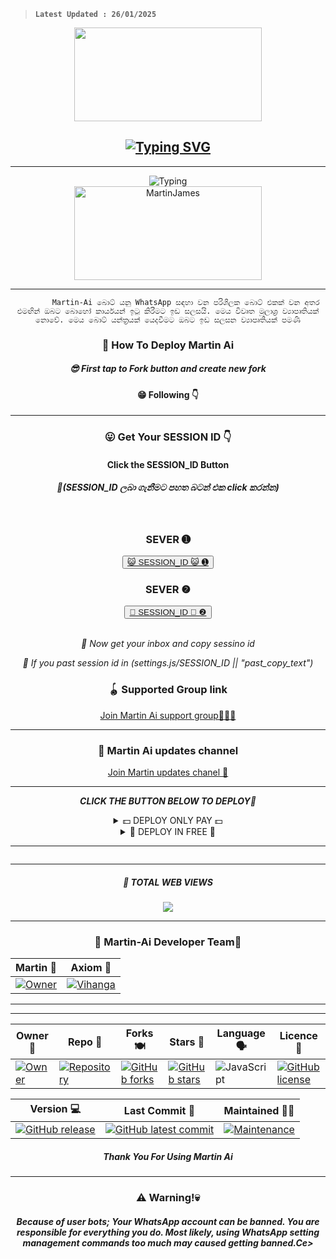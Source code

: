 > **`Latest Updated : 26/01/2025`**
<div align="center">
	<h3🤡Martin-Ai WhatsApp Bot🤡<b/h3>
<img src="" width="300" height="150">
</div>
<div align="center">
</p>
	
## [![Typing SVG](https://readme-typing-svg.herokuapp.com?font=Rockstar-ExtraBold&color=F00&lines=HELLO+I+AM+MARTIN+JAMES+SIR)](https://git.io/typing-svg)

<hr>
<img src="https://readme-typing-svg.herokuapp.com?size=33&width=1000&lines=𝗪𝗲𝗹𝗰𝗼𝗺𝗲+𝗧𝗼+𝗠𝗮𝗿𝘁𝗶𝗻+𝗔𝗶...;Created+by+𝗠𝗮𝗿𝘁𝗶𝗻+𝗝𝗮𝗺𝗲𝘀+𝘀𝗶𝗿...;World+Best+Whatsapp+Ai+Bot...;Simple+Java+Script+Bot...;Simple+And+Fast+Deploy...;Thank+You+For+Choosing+Martin+Ai..."
            alt="Typing">

<div align="center">
	<img src="https://moe-counter.glitch.me/get/@Anya_v2-Md?theme=gelbooru" width="300" height="150" alt="MartinJames">
</div>

<hr>

			Martin-Ai බොට් යනු WhatsApp සඳහා වන පරිශීලක බොට් එකක් වන අතර එමඟින් ඔබට බොහෝ කාර්යයන් ඉටු කිරීමට ඉඩ සලසයි. මෙය විවෘත මූලාශ්‍ර ව්‍යාපෘතියක් නොවේ. මෙය බොට් යන්ත්‍රයක් යෙදවීමට ඔබට ඉඩ සලසන ව්‍යාපෘතියක් පමණි
       
<h3>🤖 How To Deploy Martin Ai </h3>

<h5>😎 First tap to Fork button and create new fork</h5>

<h4>😁 Following 👇</h4>
<hr>	
<h3>😛 Get Your SESSION ID 👇</h3> 
<h4>Click the SESSION_ID Button</h4>
<h5>🌸(SESSION_ID ලබා ගැනීමට පහත බටන් එක click කරන්න)</h5> 
<br>
<h3>SEVER ➊</h3>
<div align="center">
<button><tr><a href="https://webpair-mega-jxq2.onrender.com">😺 SESSION_ID 😺 ➊</a></tr></button>
<br>
<h3>SEVER ❷</h3>
<div align="center">
<button><tr><a href="https://webpair-mega-jxq2.onrender.com">🐍 SESSION_ID 🐍 ❷</a></tr></button>
</div>
<br>

*🐔 Now get your inbox and copy sessino id*

*🤔 If you past session id in (settings.js/SESSION_ID || "past_copy_text")*

<h3>🪀 Supported Group link </h3>
<a href="https://whatsapp.com/channel/0029VakqJCoAO7RCtUOwFW0N">Join Martin Ai support group🧘🏻‍♂️</a>
<hr>
<h3>🎲 Martin Ai updates channel </h3>
<a href="https://whatsapp.com/channel/0029VakqJCoAO7RCtUOwFW0N">Join Martin updates chanel 🐓</a>
<hr>

***CLICK THE BUTTON BELOW TO DEPLOY🐥***

 <details close>
<summary>💵 DEPLOY ONLY PAY 💵</summary>
	 
--------	 
1.  #### DEPLOY IN HEROKU 

[![Deploy](https://www.herokucdn.com/deploy/button.svg)](https://heroku.com/deploy?template=new)

--------
2.  #### DEPLOY IN REPLIT

   <a href='https://repl.it/github/GlobalTechInfo/SUHAIL-XMD' target="_blank"><img alt='DEPLOY' src='https://img.shields.io/badge/-REPLIT-orange?style=for-the-badge&logo=replit&logoColor=white'/></a>

--------
3.  #### DEPLOY IN KOYEB

<a href='https://app.koyeb.com/auth/signin' target="_blank"><img alt='DEPLOY' src='https://img.shields.io/badge/-KOYEB-blue?style=for-the-badge&logo=koyeb&logoColor=white'/></a>

--------
4.  #### DEPLOY IN GLITCH

<a href='https://glitch.com/signup' target="_blank"><img alt='DEPLOY' src='https://img.shields.io/badge/GLITCH-h?color=pink&style=for-the-badge&logo=glitch'/></a></p>

--------

5.  #### DEPLOY TO CODESPACE

<a href='https://github.com/codespaces/new' target="_blank"><img alt='DEPLOY' src='https://img.shields.io/badge/CODESPACE-h?color=navy&style=for-the-badge&logo=visualstudiocode'/></a></p>

--------

6. #### DEPLOY TO RENDER

<a href='https://dashboard.render.com' target="_blank"><img alt='DEPLOY' src='https://img.shields.io/badge/RENDER-h?color=maroon&style=for-the-badge&logo=render'/></a></p>

--------
7. #### DEPLOY TO RAILWAY

<a href='https://railway.app/new' target="_blank"><img alt='DEPLOY' src='https://img.shields.io/badge/RAILWAY-h?color=black&style=for-the-badge&logo=railway'/></a></p>

--------
</details>
<details close>
<summary>💎 DEPLOY IN FREE 💎</summary>

<h5>⚙️ Deploy Free Koyeb👇</h5>
<a href="http://koyeb.com" ><img src="https://i.ibb.co/t4KftP0/images.png width="50" height="25"></a>
<hr>
<h5>🪚 Deploy Free Workflows 👇</h5>

```
name: Node.js CI

on:
  push:
    branches:
      - main
  pull_request:
    branches:
      - main

jobs:
  build:

    runs-on: ubuntu-latest

    strategy:
      matrix:
        node-version: [20.x]

    steps:
    - name: Checkout repository
      uses: actions/checkout@v3

    - name: Set up Node.js
      uses: actions/setup-node@v3
      with:
        node-version: ${{ matrix.node-version }}

    - name: Install dependencies
      run: npm install

    - name: Start application
      run: npm start
```	
</details>
<hr>
<img src="http://readme-typing-svg.herokuapp.com?color=d1fa02&center=true&vCenter=true&multiline=false&lines=Created+By+MartinJames_Min" alt="">
<hr>

<h5>🧿 TOTAL WEB VIEWS</h5>
<img src="https://profile-counter.glitch.me/Martin/count.svg" center>

<hr>

<div align="center">
<h3>🤖 Martin-Ai Developer Team👤</h3>

| Martin 👤              | Axiom 👤              |
|---------------------|---------------------|
[![Owner](https://files.catbox.moe/py4j88.jpeg)](https://github.com/Martin-James-Tech) | [![Vihanga](https://files.catbox.moe/pimqjp.jpeg)](https://github.com/Martin-James-Tech) |
</div>
<hr>

<hr>

<div align="center">
    
| Owner 👤             | Repo 🤖              | Forks 🍽️             | Stars 🌟            | Language 🗣️        | Licence 🪪              
|----------------------|----------------------|----------------------|---------------------|---------------------|---------------------|
| [![Owner](https://files.catbox.moe/vjwpj6.jpeg)](https://github.com/Martin-James-Tech) | [![Repository](https://img.shields.io/badge/Repo-Alexa-red.svg)](https://github.com/Martin-James-Tech) | [![GitHub forks](https://badgen.net/github/forks/sadiyamin/Alexa/)](https://GitHub.com/sadiyamin/Alexa/network/) | [![GitHub stars](https://badgen.net/github/stars/sadiyamin/Alexa)](https://GitHub.com/sadiyamin/Alexa/stargazers/) | ![JavaScript](https://img.shields.io/badge/javascript-%23323330.svg?style=for-the-badge&logo=javascript&logoColor=%23F7DF1E) | [![GitHub license](https://img.shields.io/github/license/PikaBotz/anya_v2-md.svg)](https://github.com/sadiyamin/Alexa/blob/master/LICENSE) 

| Version 💻              | Last Commit 💫              | Maintained 🤌🏻             |
|---------------------|---------------------|---------------------|
| [![GitHub release](https://img.shields.io/github/release/sadiyamin/Alexa.svg)](https://GitHub.com/sadiyamin/Alexa/releases/) | [![GitHub latest commit](https://badgen.net/github/last-commit/sadiyamin/Alexa)](https://GitHub.com/sadiyamin/Alexa/commit/) | [![Maintenance](https://img.shields.io/badge/maintained%3F-yes-green.svg)](https://GitHub.com/sadiyamin/Alexa/graphs/commit-activity) |


</div>

<h5>Thank You For Using Martin Ai</h5>

<hr>

<h3>⚠️ Warning!💀</h3>

<h5>Because of user bots; Your WhatsApp account can be banned. You are responsible for everything you do. Most likely, using WhatsApp setting management commands too much may caused getting banned.Ce>
